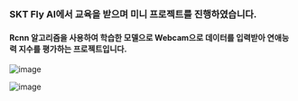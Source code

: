### SKT Fly AI에서 교육을 받으며 미니 프로젝트를 진행하였습니다.
#### Rcnn 알고리즘을 사용하여 학습한 모델으로 Webcam으로 데이터를 입력받아 연애능력 지수를 평가하는 프로젝트입니다.
![image](https://user-images.githubusercontent.com/58325946/211750651-3b0e3a73-b014-4d81-8bc3-fecd7a425545.png)

![image](https://user-images.githubusercontent.com/58325946/211750575-b6cd311f-5b3e-4c5a-95d6-b2fe9f7f3ad2.png)
